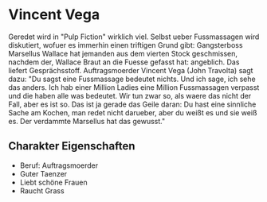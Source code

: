 # Vincent Vega 
Geredet wird in "Pulp Fiction" wirklich viel. Selbst ueber Fussmassagen wird diskutiert, wofuer es immerhin einen triftigen Grund gibt: Gangsterboss Marsellus Wallace hat jemanden aus dem vierten Stock geschmissen, nachdem der, Wallace Braut an die Fuesse gefasst hat: angeblich. Das liefert Gesprächsstoff. Auftragsmoerder Vincent Vega \(John Travolta\) sagt dazu: "Du sagst eine Fussmassage bedeutet nichts. Und ich sage, ich sehe das anders. Ich hab einer Million Ladies eine Million Fussmassagen verpasst und die haben alle was bedeutet. Wir tun zwar so, als waere das nicht der Fall, aber es ist so. Das ist ja gerade das Geile daran: Du hast eine sinnliche Sache am Kochen, man redet nicht darueber, aber du weißt es und sie weiß es. Der verdammte Marsellus hat das gewusst."

## Charakter Eigenschaften
* Beruf: Auftragsmoerder
* Guter Taenzer
* Liebt schöne Frauen
* Raucht Grass

